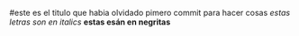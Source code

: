 #este es el titulo que habia olvidado
pimero commit para hacer cosas
_estas letras son en italics_
**estas esán en negritas**
